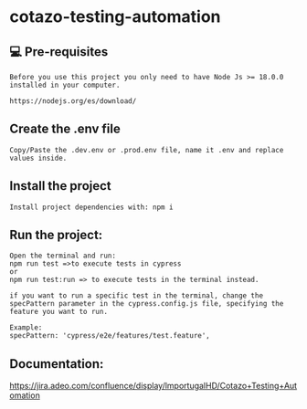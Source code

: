 # cotazo-testing-automation

## 💻 Pre-requisites
```
Before you use this project you only need to have Node Js >= 18.0.0 installed in your computer.

https://nodejs.org/es/download/

```

## Create the .env file
```
Copy/Paste the .dev.env or .prod.env file, name it .env and replace values inside.
```

## Install the project
```
Install project dependencies with: npm i
```

## Run the project: 
```
Open the terminal and run:
npm run test =>to execute tests in cypress
or
npm run test:run => to execute tests in the terminal instead.

if you want to run a specific test in the terminal, change the specPattern parameter in the cypress.config.js file, specifying the feature you want to run.

Example:
specPattern: 'cypress/e2e/features/test.feature',
```

## Documentation:

https://jira.adeo.com/confluence/display/lmportugalHD/Cotazo+Testing+Automation
